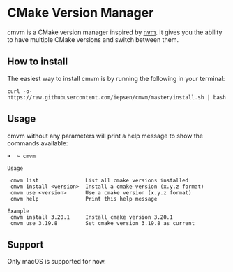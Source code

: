 # CMake Version Manager
cmvm is a CMake version manager inspired by [nvm](https://github.com/nvm-sh/nvm). It gives you the ability to have multiple CMake versions and switch between them.

## How to install
The easiest way to install cmvm is by running the following in your terminal:
```
curl -o- https://raw.githubusercontent.com/iepsen/cmvm/master/install.sh | bash
```

## Usage
cmvm without any parameters will print a help message to show the commands available:
```
➜  ~ cmvm

Usage

 cmvm list               List all cmake versions installed
 cmvm install <version>  Install a cmake version (x.y.z format)
 cmvm use <version>      Use a cmake version (x.y.z format)
 cmvm help               Print this help message

Example
 cmvm install 3.20.1     Install cmake version 3.20.1
 cmvm use 3.19.8         Set cmake version 3.19.8 as current
```

## Support
Only macOS is supported for now.
